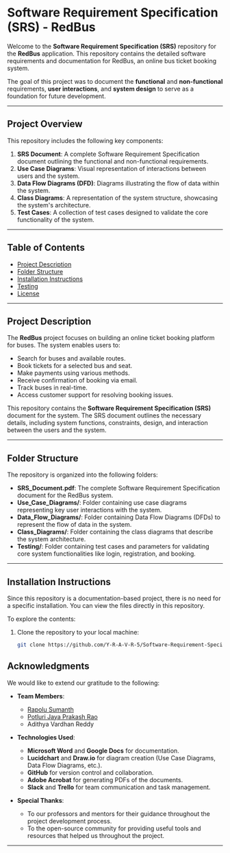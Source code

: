 # Software Requirement Specification (SRS) - RedBus

Welcome to the **Software Requirement Specification (SRS)** repository for the **RedBus** application. This repository contains the detailed software requirements and documentation for RedBus, an online bus ticket booking system. 

The goal of this project was to document the **functional** and **non-functional** requirements, **user interactions**, and **system design** to serve as a foundation for future development.

---

## Project Overview

This repository includes the following key components:
1. **SRS Document**: A complete Software Requirement Specification document outlining the functional and non-functional requirements.
2. **Use Case Diagrams**: Visual representation of interactions between users and the system.
3. **Data Flow Diagrams (DFD)**: Diagrams illustrating the flow of data within the system.
4. **Class Diagrams**: A representation of the system structure, showcasing the system's architecture.
5. **Test Cases**: A collection of test cases designed to validate the core functionality of the system.

---

## Table of Contents

- [Project Description](#project-description)
- [Folder Structure](#folder-structure)
- [Installation Instructions](#installation-instructions)
- [Testing](#testing)
- [License](#license)

---

## Project Description

The **RedBus** project focuses on building an online ticket booking platform for buses. The system enables users to:
- Search for buses and available routes.
- Book tickets for a selected bus and seat.
- Make payments using various methods.
- Receive confirmation of booking via email.
- Track buses in real-time.
- Access customer support for resolving booking issues.

This repository contains the **Software Requirement Specification (SRS)** document for the system. The SRS document outlines the necessary details, including system functions, constraints, design, and interaction between the users and the system.

---

## Folder Structure

The repository is organized into the following folders:

- **SRS_Document.pdf**: The complete Software Requirement Specification document for the RedBus system.
- **Use_Case_Diagrams/**: Folder containing use case diagrams representing key user interactions with the system.
- **Data_Flow_Diagrams/**: Folder containing Data Flow Diagrams (DFDs) to represent the flow of data in the system.
- **Class_Diagrams/**: Folder containing the class diagrams that describe the system architecture.
- **Testing/**: Folder containing test cases and parameters for validating core system functionalities like login, registration, and booking.

---

## Installation Instructions

Since this repository is a documentation-based project, there is no need for a specific installation. You can view the files directly in this repository.

To explore the contents:

1. Clone the repository to your local machine:
   ```bash
   git clone https://github.com/Y-R-A-V-R-5/Software-Requirement-Specification.git

## Acknowledgments

We would like to extend our gratitude to the following:

- **Team Members**:  
  - [Rapolu Sumanth](https://www.linkedin.com/in/sumanthrapolu/)  
  - [Potluri Jaya Prakash Rao](https://www.linkedin.com/in/jaya-prakash-rao-5bb284254/)  
  - Adithya Vardhan Reddy  

- **Technologies Used**:  
  - **Microsoft Word** and **Google Docs** for documentation.
  - **Lucidchart** and **Draw.io** for diagram creation (Use Case Diagrams, Data Flow Diagrams, etc.).
  - **GitHub** for version control and collaboration.
  - **Adobe Acrobat** for generating PDFs of the documents.
  - **Slack** and **Trello** for team communication and task management.
  
- **Special Thanks**:  
  - To our professors and mentors for their guidance throughout the project development process.
  - To the open-source community for providing useful tools and resources that helped us throughout the project.

---
